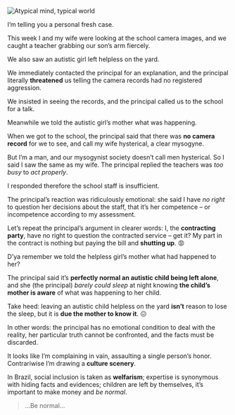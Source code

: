 ![Atypical mind, typical world](//cacilhas.info/img/autistic.png)

I’m telling you a personal fresh case.

This week I and my wife were looking at the school camera images, and we caught a teacher grabbing our son’s arm fiercely.

We also saw an autistic girl left helpless on the yard.

We immediately contacted the principal for an explanation, and the principal literally **threatened** us telling the camera records had no registered aggression.

We insisted in seeing the records, and the principal called us to the school for a talk.

Meanwhile we told the autistic girl’s mother what was happening.

When we got to the school, the principal said that there was **no camera record** for we to see, and call my wife hysterical, a clear mysogyne.

But I’m a man, and our mysogynist society doesn’t call men hysterical. So I said I saw the same as my wife. The principal replied the teachers was _too busy_ to _act properly_.

I responded therefore the school staff is insufficient.

The principal’s reaction was ridiculously emotional: she said I have _no right_ to question her decisions about the staff, that it’s her competence – or incompetence according to my assessment.

Let’s repeat the principal’s argument in clearer words: I, the **contracting party**, have no right to question the contracted service – get it? My part in the contract is nothing but paying the bill and **shutting up**. 😡

D’ya remember we told the helpless girl’s mother what had happened to her?

The principal said it’s **perfectly normal an autistic child being left alone**, and she (the principal) _barely could sleep_ at night knowing **the child’s mother is aware** of what was happening to her child.

Take heed: leaving an autistic child helpless on the yard **isn’t** reason to lose the sleep, but it is **due the mother to know it**. 😖

In other words: the principal has no emotional condition to deal with the reality, her particular truth cannot be confronted, and the facts must be discarded.

It looks like I’m complaining in vain, assaulting a single person’s honor. Contrariwise I’m drawing a **culture scenery**.

In Brazil, social inclusion is taken as **welfarism**; expertise is synonymous with hiding facts and evidences; children are left by themselves, it’s important to make money and _be normal_.

> …Be normal…